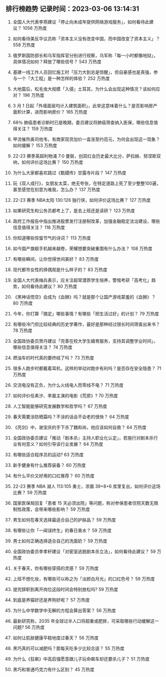 
## 排行榜趋势 记录时间：2023-03-06 13:14:31
  
  1. 全国人大代表李燕建议「停止向未成年提供网络游戏服务」，如何看待此建议？ 1056 万热度
    
  2. 如何看待美反华议员称「资本主义没有改变中国，而中国改变了资本主义」？ 558 万热度
    
  3. 俄罗斯国防部长和乌军指挥官分别进行视察，乌军称「每一小时都像地狱」，具体情况如何？释放了哪些信号？ 543 万热度
    
  4. 基建一线工作人员回忆施工时「压力大到总是惊醒」，但自豪感也是真强，参与一个「大工程」是一种怎样的体验？ 252 万热度
    
  5. 大地震后，松毛虫大规模「入侵」土耳其，为什么会出现这种情况？该如何应对？ 196 万热度
    
  6. 3 月 1 日起「外墙面层均计入建筑面积」，此举这意味着什么？是否影响房产面积计算，进而影响房价？ 165 万热度
    
  7. 68％ 肺癌患者诊断时已是晚期，委员建议将肺癌筛查纳入医保，哪些信息值得关注？ 159 万热度
    
  8. 甲流催热奥司他韦，有商家现货加价一盒涨至约百元，为何会出现这一现象？如何缓解？ 153 万热度
    
  9. 22-23 赛季英超利物浦 7:0 曼联，创双红会历史最大比分，萨拉赫、努涅斯双响，如何评价这场比赛？ 150 万热度
    
  10. 为什么大家都喜欢跳过《甄嬛传》甘露寺片段？ 147 万热度
    
  11. 玩《双人成行》，女朋友太菜，绝无夸张，在特定道路上死了至少整整100遍，甚至感觉在刻意为难我，怎么办？ 137 万热度
    
  12. 22-23 赛季 NBA太阳 130:126 独行侠，如何评价这场比赛？ 127 万热度
    
  13. 如果研究生和公务员都考上了，是去上班还是读研？ 123 万热度
    
  14. 政府工作报告中指出推进股票发行注册制改革，加强金融稳定法治建设，哪些信息值得关注？ 118 万热度
    
  15. 你知道哪些惊蛰节气的诗词？ 113 万热度
    
  16. 如今国产旗舰手机越来越卷，荣耀想要突破重围有什么办法？ 108 万热度
    
  17. 有哪些瞬间，让你觉得世间美好？ 83 万热度
    
  18. 现代都市女性的择偶观是什么样子的？ 83 万热度
    
  19. 全国人大代表梅兵表示，应关注超常潜质学生培养，警惕考研「高考化」趋势，如何看待此建议？ 80 万热度
    
  20. 《黑神话悟空》会成为《血狮》吗？就是那个让国产游戏蒙羞的《血狮》？ 80 万热度
    
  21. 今年，你打算「搞定」哪些事情？有哪些「把生活过好」的计划？ 79 万热度
    
  22. 有哪些冷门但比较经典的历史学著作，最好是那种经过很长时间筛查出来书？ 78 万热度
    
  23. 全国政协委员贺丹建议「完善在校大学生婚育服务，支持其调整学业时间」，哪些信息值得关注？ 74 万热度
    
  24. 燃油车的时代真的要终结了吗？ 73 万热度
    
  25. 很多人跑步时都戴着耳机，这样的举动对跑步有利吗？是否存在安全隐患？ 71 万热度
    
  26. 交流电没有正负，为什么火线电人而零线不电？ 71 万热度
    
  27. 如何评价任素汐、李晨主演的电影《荒原》? 70 万热度
    
  28. 人工智能能够研究发展数学和哲学吗？ 67 万热度
    
  29. 春天需要涂防晒霜吗？不涂的话会不会老的很快？ 64 万热度
    
  30. 《亮剑》中，谢宝庆的手下杀了魏和尚，他应该如何自救？ 64 万热度
    
  31. 全国政协委员建议「推动『剧本杀』主持人职业化认定」，若施行对剧本杀行业有何意义？如何引导该行业发展？ 64 万热度
    
  32. 有哪些适合程序员的运动? 63 万热度
    
  33. 新手健身有什么推荐装备？ 60 万热度
    
  34. 有什么平价又好用的口红推荐？ 60 万热度
    
  35. 22-23 赛季 NBA 湖人 113:105 勇士，浓眉 39+8+6 库里复出，如何评价这场比赛？ 59 万热度
    
  36. 国家医保局回复「患者 15 天必须出院」等问题，称对参保患者住院天数无限制性政策，会带来哪些影响？ 59 万热度
    
  37. 男生如何在春天选择最适合自己的护肤品？ 59 万热度
    
  38. 有哪些让你「一闻误终生」的春日香水？ 59 万热度
    
  39. 男士如何正确选择适合自己的洗面奶？ 59 万热度
    
  40. 全国政协委员李孝轩建议「对密室逃脱剧本杀立法」，如何看待此建议？ 59 万热度
    
  41. 关于春天，你有哪些穿搭的灵感？ 59 万热度
    
  42. 上班不想化妆，有哪些可以称之为「淡颜白月光」的口红色号？ 59 万热度
    
  43. 提完辞职到离开岗位这段时间会特别放松吗? 59 万热度
    
  44. 到底是养猫好还是养狗好呢？ 57 万热度
    
  45. 为什么中学数学中无解的方程会算出答案？ 56 万热度
    
  46. 最新研究称，2035 年全球过半人口将超重或肥胖，可采取哪些行动缓解这一问题? 56 万热度
    
  47. 如何让肌肤健康平稳地度过春天？ 56 万热度
    
  48. 黑巧真的可以减肥吗？那每天吃多少比较合适？ 55 万热度
    
  49. 为什么《狂飙》中高启强愿意跟儿子玩命飙车却还要杀儿子？ 51 万热度
    
  50. 黑巧和普通巧克力有什么区别？ 45 万热度
    